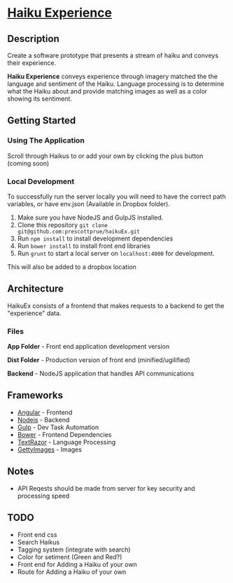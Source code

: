 # [Haiku Experience](http://github.com/prescottprue/haikuEx)

## Description
Create a software prototype that presents a stream of haiku and conveys their experience.

**Haiku Experience** conveys experience through imagery matched the the language and sentiment of the Haiku. Language processing is to determine what the Haiku about and provide matching images as well as a color showing its sentiment.

## Getting Started

### Using The Application

Scroll through Haikus to or add your own by clicking the plus button (coming soon)

### Local Development
To successfully run the server locally you will need to have the correct path variables, or have env.json (Available in Dropbox folder).

1. Make sure you have NodeJS and GulpJS installed.
2. Clone this repository `git clone git@github.com:prescottprue/haikuEx.git`
3. Run `npm install` to install development dependencies
4. Run `bower install` to install front end libraries
5. Run `grunt` to start a local server on `localhost:4000` for development.

This will also be added to a dropbox location

## Architecture
HaikuEx consists of a frontend that makes requests to a backend to get the "experience" data.

### Files
**App Folder** - Front end application development version

**Dist Folder** - Production version of front end (minified/ugilified)

**Backend** - NodeJS application that handles API communications

## Frameworks
* [Angular](angularjs.org) - Frontend
* [Nodejs]() - Backend
* [Gulp](http://gulpjs.com) - Dev Task Automation
* [Bower]() - Frontend Dependencies
* [TextRazor](http://textrazor.com) - Language Processing
* [GettyImages]() - Images

## Notes
* API Reqests should be made from server for key security and processing speed

## TODO
* Front end css
* Search Haikus
* Tagging system (integrate with search)
* Color for setiment (Green and Red?)
* Front end for Adding a Haiku of your own
* Route for Adding a Haiku of your own
